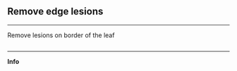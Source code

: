 ## Remove edge lesions

***

Remove lesions on border of the leaf

<img src="exempleBorder.jpeg" alt="">

***
**Info**
